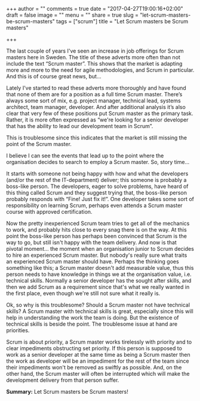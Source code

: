+++
author = ""
comments = true
date = "2017-04-27T19:00:16+02:00"
draft = false
image = ""
menu = ""
share = true
slug = "let-scrum-masters-be-scrum-masters"
tags = ["scrum"]
title = "Let Scrum masters be Scrum masters"

+++


The last couple of years I've seen an increase in job offerings for Scrum masters here in Sweden. The title of these adverts more often than not include the text “Scrum master”. This shows that the market is adapting more and more to the need for agile methodologies, and Scrum in particular. And this is of course great news, but…

Lately I've started to read these adverts more thoroughly and have found that none of them are for a position as a full time Scrum master. There’s always some sort of mix, e.g. project manager, technical lead, systems architect, team manager, developer. And after additional analysis it’s also clear that very few of these positions put Scrum master as the primary task. Rather, it is more often expressed as “we're looking for a senior developer that has the ability to lead our development team in Scrum”.

This is troublesome since this indicates that the market is still missing the point of the Scrum master. 

I believe I can see the events that lead up to the point where the organisation decides to search to employ a Scrum master. So, story time…

It starts with someone not being happy with how and what the developers (and/or the rest of the IT-department) deliver; this someone is probably a boss-like person. The developers, eager to solve problems, have heard of this thing called Scrum and they suggest trying that, the boss-like person probably responds with “Fine! Just fix it!”. One developer takes some sort of responsibility on learning Scrum, perhaps even attends a Scrum master course with approved certification. 

Now the pretty inexperienced Scrum team tries to get all of the mechanics to work, and probably hits close to every snag there is on the way. At this point the boss-like person has perhaps been convinced that Scrum is the way to go, but still isn't happy with the team delivery. And now is that pivotal moment… the moment when an organisation junior to Scrum decides to hire an experienced Scrum master. But nobody's really sure what traits an experienced Scrum master should have. Perhaps the thinking goes something like this; a Scrum master doesn't add measurable value, thus this person needs to have knowledge in things we at the organisation value, i.e. technical skills. Normally a senior developer has the sought after skills, and then we add Scrum as a requirement since that's what we really wanted in the first place, even though we're still not sure what it really is.

Ok, so why is this troublesome? Should a Scrum master not have technical skills? A Scrum master with technical skills is great, especially since this will help in understanding the work the team is doing. But the existence of technical skills is beside the point. The troublesome issue at hand are priorities. 

Scrum is about priority, a Scrum master works tirelessly with priority and to clear impediments obstructing set priority. If this person is supposed to work as a senior developer at the same time as being a Scrum master then the work as developer will be an impediment for the rest of the team since their impediments won't be removed as swiftly as possible. And, on the other hand, the Scrum master will often be interrupted which will make the development delivery from that person suffer.

__Summary:__ Let Scrum masters be Scrum masters!

